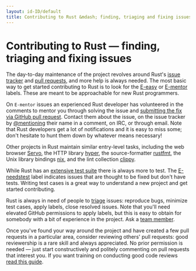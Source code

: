 ```yaml
---
layout: id-ID/default
title: Contributing to Rust &mdash; finding, triaging and fixing issues &middot; The Rust Programming Language
---
```


# Contributing to Rust &mdash; finding, triaging and fixing issues

The day-to-day maintenance of the project revolves around Rust's
[issue tracker] and [pull requests][PR], and more help is always
needed. The most basic way to get started contributing to Rust is to
look for the [E-easy] or [E-mentor] labels. These are meant to be
approachable for new Rust programmers.

On `E-mentor` issues an experienced Rust developer has volunteered in
the comments to mentor you through solving the issue and [submitting
the fix via GitHub pull request][pull]. Contact them about the issue,
on the issue tracker by [@mentioning] their name in a comment, on IRC,
or through email. Note that Rust developers get a lot of notifications
and it is easy to miss some; don't hesitate to hunt them down by
whatever means necessary!

Other projects in Rust maintain similar entry-level tasks, including
the web browser [Servo], the HTTP library [hyper], the
source-formatter [rustfmt], the Unix library bindings [nix],
and the lint collection [clippy].

While Rust has an [extensive test suite][test] there is always more to
test. The [E-needstest] label indicates issues that are thought to be
fixed but don't have tests. Writing test cases is a great way to
understand a new project and get started contributing.

Rust is always in need of people to [triage] issues: reproduce bugs,
minimize test cases, apply labels, close resolved issues. Note that
you'll need elevated GitHub permissions to apply labels, but this is
easy to obtain for somebody with a bit of experience in the
project. Ask a [team member][team].

Once you've found your way around the project and have created a few
pull requests in a particular area, consider reviewing others' pull
requests: good reviewership is a rare skill and always appreciated. No
prior permission is needed &mdash; just start constructively and politely
commenting on pull requests that interest you. If you want training
on conducting good code reviews [read this guide][reviews].

<!--
TODO: weekly triage email?
TODO: @nrc says suggesting everybody review w/o training is bad
-->

[@mentioning]: https://github.com/blog/821
[E-easy]: https://github.com/rust-lang/rust/issues?q=is%3Aopen+is%3Aissue+label%3AE-easy
[E-mentor]: https://github.com/rust-lang/rust/issues?q=is%3Aopen+is%3Aissue+label%3AE-easy+label%3AE-mentor
[E-needstest]: https://github.com/rust-lang/rust/issues?q=is%3Aopen+is%3Aissue+label%3AE-needstest
[PR]: https://github.com/rust-lang/rust/pulls
[Servo]: https://github.com/servo/servo
[clippy]: https://github.com/Manishearth/rust-clippy
[hyper]: https://github.com/hyperium/hyper
[issue tracker]: https://github.com/rust-lang/rust/issues
[nix]: https://github.com/nix-rust/nix/
[pull]: https://github.com/rust-lang/rust/blob/master/CONTRIBUTING.md#pull-requests
[reviews]: http://blog.originate.com/blog/2014/09/29/effective-code-reviews/
[rustfmt]: https://github.com/rust-lang-nursery/rustfmt
[team]: team.html
[test]: https://github.com/rust-lang/rust-wiki-backup/blob/master/Note-testsuite.md
[triage]: https://github.com/rust-lang/rust/blob/master/CONTRIBUTING.md#issue-triage
